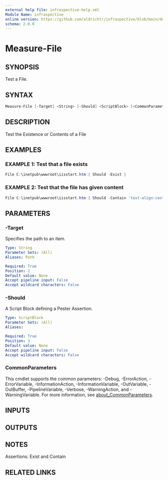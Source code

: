 ```yaml
---
external help file: infraspective-help.xml
Module Name: infraspective
online version: https://github.com/aldrichtr/infraspective/blob/main/docs/help/Measure-File.md
schema: 2.0.0
---
```


# Measure-File

## SYNOPSIS

Test a File.

## SYNTAX

```powershell
Measure-File [-Target] <String> [-Should] <ScriptBlock> [<CommonParameters>]
```

## DESCRIPTION

Test the Existence or Contents of a File

## EXAMPLES

### EXAMPLE 1: Test that a file exists

```powershell
File C:\inetpub\wwwroot\iisstart.htm { Should -Exist }
```

### EXAMPLE 2: Test that the file has given content

```powershell
File C:\inetpub\wwwroot\iisstart.htm { Should -Contain 'text-align:center' }
```

## PARAMETERS

### -Target

Specifies the path to an item.

```yaml
Type: String
Parameter Sets: (All)
Aliases: Path

Required: True
Position: 2
Default value: None
Accept pipeline input: False
Accept wildcard characters: False
```

### -Should

A Script Block defining a Pester Assertion.

```yaml
Type: ScriptBlock
Parameter Sets: (All)
Aliases:

Required: True
Position: 3
Default value: None
Accept pipeline input: False
Accept wildcard characters: False
```

### CommonParameters

This cmdlet supports the common parameters: -Debug, -ErrorAction,
-ErrorVariable, -InformationAction, -InformationVariable, -OutVariable,
-OutBuffer, -PipelineVariable, -Verbose, -WarningAction, and -WarningVariable.
For more information, see
[about_CommonParameters](http://go.microsoft.com/fwlink/?LinkID=113216).

## INPUTS

## OUTPUTS

## NOTES

Assertions: Exist and Contain

## RELATED LINKS
